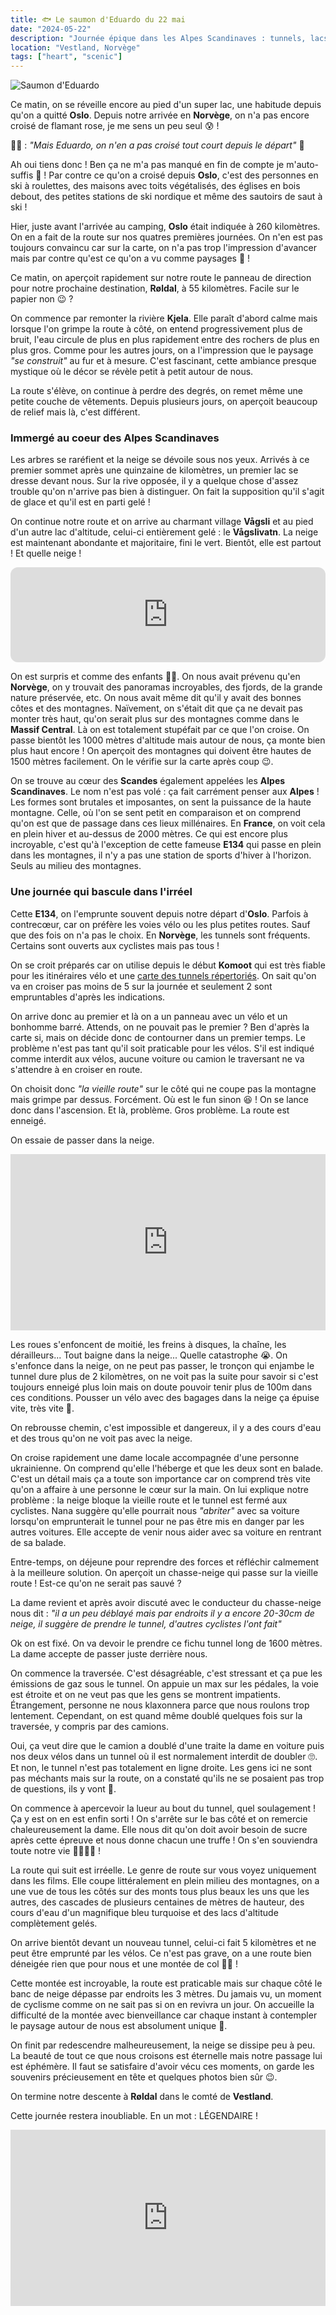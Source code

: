 ```yaml
---
title: 🐟 Le saumon d'Eduardo du 22 mai
date: "2024-05-22"
description: "Journée épique dans les Alpes Scandinaves : tunnels, lacs enneigés et sommets à plus de 1500 mètres !"
location: "Vestland, Norvège"
tags: ["heart", "scenic"]
---
```


![Saumon d'Eduardo](../saumon_eduardo.png)

Ce matin, on se réveille encore au pied d'un super lac, une habitude depuis qu'on a quitté **Oslo**. Depuis notre arrivée en **Norvège**, on n'a pas encore croisé de flamant rose, je me sens un peu seul 😰 !

👧🏼 : _"Mais Eduardo, on n'en a pas croisé tout court depuis le départ"_ 🤔

Ah oui tiens donc ! Ben ça ne m'a pas manqué en fin de compte je m'auto-suffis 🥰 ! Par contre ce qu'on a croisé depuis **Oslo**, c'est des personnes en ski à roulettes, des maisons avec toits végétalisés, des églises en bois debout, des petites stations de ski nordique et même des sautoirs de saut à ski !

Hier, juste avant l'arrivée au camping, **Oslo** était indiquée à 260 kilomètres. On en a fait de la route sur nos quatres premières journées. On n'en est pas toujours convaincu car sur la carte, on n'a pas trop l'impression d'avancer mais par contre qu'est ce qu'on a vu comme paysages 🤩 !

Ce matin, on aperçoit rapidement sur notre route le panneau de direction pour notre prochaine destination, **Røldal**, à 55 kilomètres. Facile sur le papier non 😉 ?

On commence par remonter la rivière **Kjela**. Elle paraît d'abord calme mais lorsque l'on grimpe la route à côté, on entend progressivement plus de bruit, l'eau circule de plus en plus rapidement entre des rochers de plus en plus gros. Comme pour les autres jours, on a l'impression que le paysage _"se construit"_ au fur et à mesure. C'est fascinant, cette ambiance presque mystique où le décor se révèle petit à petit autour de nous.

La route s'élève, on continue à perdre des degrés, on remet même une petite couche de vêtements. Depuis plusieurs jours, on aperçoit beaucoup de relief mais là, c'est différent.

### Immergé au coeur des Alpes Scandinaves

Les arbres se raréfient et la neige se dévoile sous nos yeux. Arrivés à ce premier sommet après une quinzaine de kilomètres, un premier lac se dresse devant nous. Sur la rive opposée, il y a quelque chose d'assez trouble qu'on n'arrive pas bien à distinguer. On fait la supposition qu'il s'agit de glace et qu'il est en parti gelé !

On continue notre route et on arrive au charmant village **Vågsli** et au pied d'un autre lac d'altitude, celui-ci entièrement gelé : le **Vågslivatn**. La neige est maintenant abondante et majoritaire, fini le vert. Bientôt, elle est partout ! Et quelle neige !

<iframe style="border-radius:12px" src="https://open.spotify.com/embed/track/2aibwv5hGXSgw7Yru8IYTO?utm_source=generator" width="100%" height="152" frameBorder="0" allow="autoplay; clipboard-write; encrypted-media; picture-in-picture" loading="lazy"></iframe>

On est surpris et comme des enfants 🥳🤩. On nous avait prévenu qu'en **Norvège**, on y trouvait des panoramas incroyables, des fjords, de la grande nature préservée, etc. On nous avait même dit qu'il y avait des bonnes côtes et des montagnes. Naïvement, on s'était dit que ça ne devait pas monter très haut, qu'on serait plus sur des montagnes comme dans le **Massif Central**. Là on est totalement stupéfait par ce que l'on croise. On passe bientôt les 1000 mètres d'altitude mais autour de nous, ça monte bien plus haut encore ! On aperçoit des montagnes qui doivent être hautes de 1500 mètres facilement. On le vérifie sur la carte après coup 😉.

On se trouve au cœur des **Scandes** également appelées les **Alpes Scandinaves**. Le nom n'est pas volé : ça fait carrément penser aux **Alpes** ! Les formes sont brutales et imposantes, on sent la puissance de la haute montagne. Celle, où l'on se sent petit en comparaison et on comprend qu'on est que de passage dans ces lieux millénaires. En **France**, on voit cela en plein hiver et au-dessus de 2000 mètres. Ce qui est encore plus incroyable, c'est qu'à l'exception de cette fameuse **E134** qui passe en plein dans les montagnes, il n'y a pas une station de sports d'hiver à l'horizon. Seuls au milieu des montagnes.

### Une journée qui bascule dans l'irréel

Cette **E134**, on l'emprunte souvent depuis notre départ d'**Oslo**. Parfois à contrecœur, car on préfère les voies vélo ou les plus petites routes. Sauf que des fois on n'a pas le choix. En **Norvège**, les tunnels sont fréquents. Certains sont ouverts aux cyclistes mais pas tous !

On se croit préparés car on utilise depuis le début **Komoot** qui est très fiable pour les itinéraires vélo et une [carte des tunnels répertoriés](https://www.cycletourer.co.uk/maps/tunnelmaplrge.shtml). On sait qu'on va en croiser pas moins de 5 sur la journée et seulement 2 sont empruntables d'après les indications.

On arrive donc au premier et là on a un panneau avec un vélo et un bonhomme barré. Attends, on ne pouvait pas le premier ? Ben d'après la carte si, mais on décide donc de contourner dans un premier temps. Le problème n'est pas tant qu'il soit praticable pour les vélos. S'il est indiqué comme interdit aux vélos, aucune voiture ou camion le traversant ne va s'attendre à en croiser en route.

On choisit donc _"la vieille route"_ sur le côté qui ne coupe pas la montagne mais grimpe par dessus. Forcément. Où est le fun sinon 😆 ! On se lance donc dans l'ascension. Et là, problème. Gros problème. La route est enneigé.

On essaie de passer dans la neige.

<div style="width: 100%; height: 0; position: relative; padding-bottom: 56%;"><iframe src="https://giphy.com/embed/ljtfkyTD3PIUZaKWRi" style="top: 0; left: 0; width: 100%; height: 100%; position: absolute; border: 0;" allowfullscreen scrolling="no" allow="encrypted-media;" class="giphy-embed"></iframe></div>

Les roues s'enfoncent de moitié, les freins à disques, la chaîne, les dérailleurs... Tout baigne dans la neige... Quelle catastrophe 😭. On s'enfonce dans la neige, on ne peut pas passer, le tronçon qui enjambe le tunnel dure plus de 2 kilomètres, on ne voit pas la suite pour savoir si c'est toujours enneigé plus loin mais on doute pouvoir tenir plus de 100m dans ces conditions. Pousser un vélo avec des bagages dans la neige ça épuise vite, très vite 🫣.

On rebrousse chemin, c'est impossible et dangereux, il y a des cours d'eau et des trous qu'on ne voit pas avec la neige.

On croise rapidement une dame locale accompagnée d'une personne ukrainienne. On comprend qu'elle l'héberge et que les deux sont en balade. C'est un détail mais ça a toute son importance car on comprend très vite qu'on a affaire à une personne le cœur sur la main. On lui explique notre problème : la neige bloque la vieille route et le tunnel est fermé aux cyclistes. Nana suggère qu'elle pourrait nous _"abriter"_ avec sa voiture lorsqu'on emprunterait le tunnel pour ne pas être mis en danger par les autres voitures. Elle accepte de venir nous aider avec sa voiture en rentrant de sa balade.

Entre-temps, on déjeune pour reprendre des forces et réfléchir calmement à la meilleure solution. On aperçoit un chasse-neige qui passe sur la vieille route ! Est-ce qu'on ne serait pas sauvé ?

La dame revient et après avoir discuté avec le conducteur du chasse-neige nous dit : _"il a un peu déblayé mais par endroits il y a encore 20-30cm de neige, il suggère de prendre le tunnel, d'autres cyclistes l'ont fait"_

Ok on est fixé. On va devoir le prendre ce fichu tunnel long de 1600 mètres. La dame accepte de passer juste derrière nous.

On commence la traversée. C'est désagréable, c'est stressant et ça pue les émissions de gaz sous le tunnel. On appuie un max sur les pédales, la voie est étroite et on ne veut pas que les gens se montrent impatients. Étrangement, personne ne nous klaxonnera parce que nous roulons trop lentement. Cependant, on est quand même doublé quelques fois sur la traversée, y compris par des camions.

Oui, ça veut dire que le camion a doublé d'une traite la dame en voiture puis nos deux vélos dans un tunnel où il est normalement interdit de doubler 🙄. Et non, le tunnel n'est pas totalement en ligne droite. Les gens ici ne sont pas méchants mais sur la route, on a constaté qu'ils ne se posaient pas trop de questions, ils y vont 🤨.

On commence à apercevoir la lueur au bout du tunnel, quel soulagement ! Ça y est on en est enfin sorti ! On s'arrête sur le bas côté et on remercie chaleureusement la dame. Elle nous dit qu'on doit avoir besoin de sucre après cette épreuve et nous donne chacun une truffe ! On s'en souviendra toute notre vie 🙏🏼🙏🏼 !

La route qui suit est irréelle. Le genre de route sur vous voyez uniquement dans les films. Elle coupe littéralement en plein milieu des montagnes, on a une vue de tous les côtés sur des monts tous plus beaux les uns que les autres, des cascades de plusieurs centaines de mètres de hauteur, des cours d'eau d'un magnifique bleu turquoise et des lacs d'altitude complètement gelés.

On arrive bientôt devant un nouveau tunnel, celui-ci fait 5 kilomètres et ne peut être emprunté par les vélos. Ce n'est pas grave, on a une route bien déneigée rien que pour nous et une montée de col 🥷🏼 !

Cette montée est incroyable, la route est praticable mais sur chaque côté le banc de neige dépasse par endroits les 3 mètres. Du jamais vu, un moment de cyclisme comme on ne sait pas si on en revivra un jour. On accueille la difficulté de la montée avec bienveillance car chaque instant à contempler le paysage autour de nous est absolument unique 🤩.

On finit par redescendre malheureusement, la neige se dissipe peu à peu. La beauté de tout ce que nous croisons est éternelle mais notre passage lui est éphémère. Il faut se satisfaire d'avoir vécu ces moments, on garde les souvenirs précieusement en tête et quelques photos bien sûr 😉.

On termine notre descente à **Røldal** dans le comté de **Vestland**.

Cette journée restera inoubliable. En un mot : LÉGENDAIRE !

<div style="width: 100%; height: 0; position: relative; padding-bottom: 56%;"><iframe src="https://giphy.com/embed/NWtFdrEXGwZX2" style="top: 0; left: 0; width: 100%; height: 100%; position: absolute; border: 0;" allowfullscreen scrolling="no" allow="encrypted-media;" class="giphy-embed"></iframe></div>
